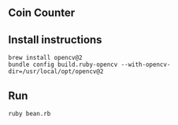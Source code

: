 ## Coin Counter

## Install instructions

```
brew install opencv@2
bundle config build.ruby-opencv --with-opencv-dir=/usr/local/opt/opencv@2
```

## Run

```
ruby bean.rb
```
